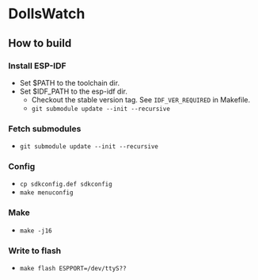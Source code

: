 # DollsWatch

## How to build

### Install ESP-IDF
* Set $PATH to the toolchain dir.
* Set $IDF_PATH to the esp-idf dir.
  * Checkout the stable version tag. See `IDF_VER_REQUIRED` in Makefile.
  * `git submodule update --init --recursive`

### Fetch submodules
* `git submodule update --init --recursive`

### Config
* `cp sdkconfig.def sdkconfig`
* `make menuconfig`

### Make
* `make -j16`

### Write to flash
* `make flash ESPPORT=/dev/ttyS??`
